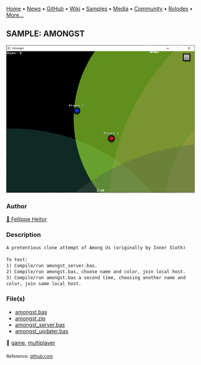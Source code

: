 [Home](https://qb64.com) • [News](../../news.md) • [GitHub](../../github.md) • [Wiki](../../wiki.md) • [Samples](../../samples.md) • [Media](../../media.md) • [Community](../../community.md) • [Rolodex](../../rolodex.md) • [More...](../../more.md)

## SAMPLE: AMONGST

![screenshot.png](img/screenshot.png)

### Author

[🐝 Fellippe Heitor](../fellippe-heitor.md) 

### Description

```text
A pretentious clone attempt of Among Us (originally by Inner Sloth)

To test:
1) Compile/run amongst_server.bas. 
2) Compile/run amongst.bas, choose name and color, join local host.
3) Compile/run amongst.bas a second time, choosing another name and color, join same local host.
```

### File(s)

* [amongst.bas](src/amongst.bas)
* [amongst.zip](src/amongst.zip)
* [amongst_server.bas](src/amongst_server.bas)
* [amongst_updater.bas](src/amongst_updater.bas)

🔗 [game](../game.md), [multiplayer](../multiplayer.md)


<sub>Reference: [github.com](https://github.com/FellippeHeitor/amongst) </sub>
